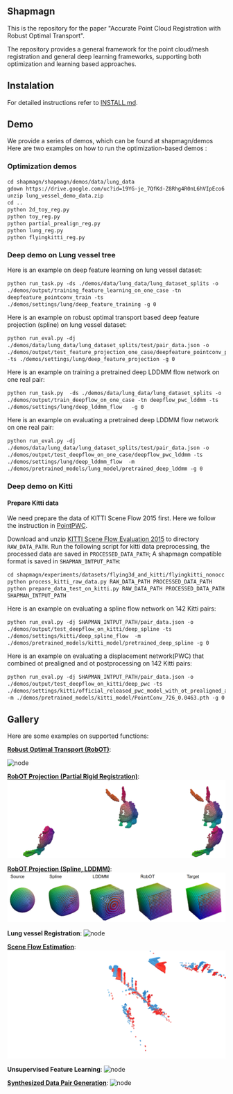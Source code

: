 ## Shapmagn

This is the repository for the paper "Accurate Point Cloud Registration with Robust Optimal Transport".

The repository provides a general framework for the point cloud/mesh registration and general deep learning frameworks, supporting both optimization and learning
based approaches. 


## Instalation


For detailed instructions refer to [INSTALL.md](INSTALL.md).

## Demo
We provide a series of demos, which can be found at shapmagn/demos
Here are two examples on how to run the optimization-based demos :

### Optimization demos
```
cd shapmagn/shapmagn/demos/data/lung_data
gdown https://drive.google.com/uc?id=19YG-je_7QfKd-Z8Rhg4R0nL6hVIpEco6
unzip lung_vessel_demo_data.zip
cd ..
python 2d_toy_reg.py
python toy_reg.py
python partial_prealign_reg.py
python lung_reg.py
python flyingkitti_reg.py
```

### Deep demo on Lung vessel tree

Here is an example on deep feature learning on lung vessel dataset:
```
python run_task.py -ds ./demos/data/lung_data/lung_dataset_splits -o ./demos/output/training_feature_learning_on_one_case -tn deepfeature_pointconv_train -ts ./demos/settings/lung/deep_feature_training -g 0
```

Here is an example on robust optimal transport based deep feature projection (spline) on lung vessel dataset:
```
python run_eval.py -dj ./demos/data/lung_data/lung_dataset_splits/test/pair_data.json -o ./demos/output/test_feature_projection_one_case/deepfeature_pointconv_projection -ts ./demos/settings/lung/deep_feature_projection -g 0
```

Here is an example on training a pretrained deep LDDMM flow network on one real pair:

```
python run_task.py  -ds ./demos/data/lung_data/lung_dataset_splits -o ./demos/output/train_deepflow_on_one_case -tn deepflow_pwc_lddmm -ts ./demos/settings/lung/deep_lddmm_flow   -g 0
```

Here is an example on evaluating a pretrained deep LDDMM flow network on one real pair:

```
python run_eval.py -dj ./demos/data/lung_data/lung_dataset_splits/test/pair_data.json -o ./demos/output/test_deepflow_on_one_case/deepflow_pwc_lddmm -ts ./demos/settings/lung/deep_lddmm_flow  -m   ./demos/pretrained_models/lung_model/pretrained_deep_lddmm -g 0
```

### Deep demo on Kitti

#### Prepare Kitti data
We need prepare the data of KITTI Scene Flow 2015 first. Here we follow the instruction in [PointPWC](https://github.com/DylanWusee/PointPWC).

Download and unzip [KITTI Scene Flow Evaluation 2015](http://www.cvlibs.net/download.php?file=data_scene_flow.zip) to directory `RAW_DATA_PATH`.
Run the following script for kitti data preprocessing, the processed data are saved in `PROCESSED_DATA_PATH`; A shapmagn compatible format is saved in `SHAPMAN_INTPUT_PATH`:

```
cd shapmagn/experiments/datasets/flying3d_and_kitti/flyingkitti_nonocc
python process_kitti_raw_data.py RAW_DATA_PATH PROCESSED_DATA_PATH
python prepare_data_test_on_kitti.py RAW_DATA_PATH PROCESSED_DATA_PATH SHAPMAN_INTPUT_PATH
```

Here is an example on evaluating a spline flow network on 142 Kitti pairs:

```
python run_eval.py -dj SHAPMAN_INTPUT_PATH/pair_data.json -o ./demos/output/test_deepflow_on_kitti/deep_spline -ts ./demos/settings/kitti/deep_spline_flow  -m ./demos/pretrained_models/kitti_model/pretrained_deep_spline -g 0
```

Here is an example on evaluating a displacement network(PWC) that combined ot prealigned and ot postprocessing on 142 Kitti pairs:
```
python run_eval.py -dj SHAPMAN_INTPUT_PATH/pair_data.json -o ./demos/output/test_deepflow_on_kitti/deep_pwc -ts ./demos/settings/kitti/official_released_pwc_model_with_ot_prealigned_and_post  -m ./demos/pretrained_models/kitti_model/PointConv_726_0.0463.pth -g 0
```

## Gallery

Here are some examples on supported functions:

**[Robust Optimal Transport (RobOT)](shapmagn/demos/ot_fun.py)**:

![node](.github/shape_transfer.gif)

**[RobOT Projection (Partial Rigid Registration)](shapmagn/demos/partial_prealign_reg.py)**:
 ![node](.github/partial_bunny.gif) 

**[RobOT Projection (Spline, LDDMM)](shapmagn/demos/toy_reg.py)**:
 ![node](.github/ot_projection.png) 

**Lung vessel Registration**:
 ![node](.github/lung_vessel_reg.gif) 
 
**[Scene Flow Estimation](shapmagn/demos/flyingkitti_reg.py)**:
 ![node](.github/scene_flow.gif) 

**Unsupervised Feature Learning**:
 ![node](.github/lung_fea.gif) 
 
**[Synthesized Data Pair Generation](shapmagn/experiments/datasets/lung/lung_data_aug.py)**:
 ![node](.github/synthesize_data.png) 
